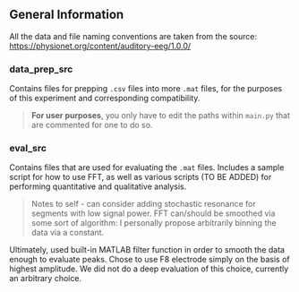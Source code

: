 ## General Information
All the data and file naming conventions are taken from the source: https://physionet.org/content/auditory-eeg/1.0.0/

### data_prep_src
Contains files for prepping `.csv` files into more `.mat` files, for the purposes of this experiment and corresponding compatibility.
>**For user purposes**, you only have to edit the paths within `main.py` that are commented for one to do so.


### eval_src
Contains files that are used for evaluating the `.mat` files. Includes a sample script for how to use FFT, as well as various scripts (TO BE ADDED) for performing quantitative and qualitative analysis.
>Notes to self - can consider adding stochastic resonance for segments with low signal power. FFT can/should be smoothed via some sort of algorithm: I personally propose arbitrarily binning the data via a constant.

Ultimately, used built-in MATLAB filter function in order to smooth the data enough to evaluate peaks. Chose to use F8 electrode simply on the basis of highest amplitude. We did not do a deep evaluation of this choice, currently an arbitrary choice.
